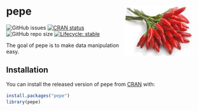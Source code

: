 
<!-- README.md is generated from README.Rmd. Please edit that file -->
<!-- # pepe <a><img src='man/figures/pepe.png' align="right" height="138.5" /></a> -->

# pepe <a href='https://github.com/seymakalay/pepe'><img src='man/figures/pepe.png' align="right" height="138.5" /></a>

<!-- badges: start -->

![GitHub issues](https://img.shields.io/github/issues/seymakalay/pepe)
[![CRAN
status](https://www.r-pkg.org/badges/version/pepe)](https://CRAN.R-project.org/package=pepe)
![GitHub repo
size](https://img.shields.io/github/repo-size/seymakalay/pepe)
[![Lifecycle:
stable](https://img.shields.io/badge/lifecycle-stable-brightgreen.svg)](https://lifecycle.r-lib.org/articles/stages.html#stable)
<!-- badges: end -->

The goal of pepe is to make data manipulation easy.

## Installation

You can install the released version of pepe from
[CRAN](https://CRAN.R-project.org) with:

``` r
install.packages("pepe")
library(pepe)
```
